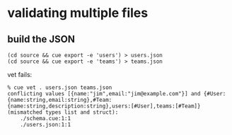 # validating multiple files

## build the JSON

```
(cd source && cue export -e 'users') > users.json
(cd source && cue export -e 'teams') > teams.json
```

vet fails:
```
% cue vet . users.json teams.json
conflicting values [{name:"jim",email:"jim@example.com"}] and {#User:{name:string,email:string},#Team:{name:string,description:string},users:[#User],teams:[#Team]} (mismatched types list and struct):
    ./schema.cue:1:1
    ./users.json:1:1
```
